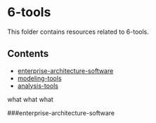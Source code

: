 # 6-tools

This folder contains resources related to 6-tools.

## Contents

- [enterprise-architecture-software](#enterprise-architecture-software)
- [modeling-tools](#modeling-tools)
- [analysis-tools](#analysis-tools)


what what what

###enterprise-architecture-software
